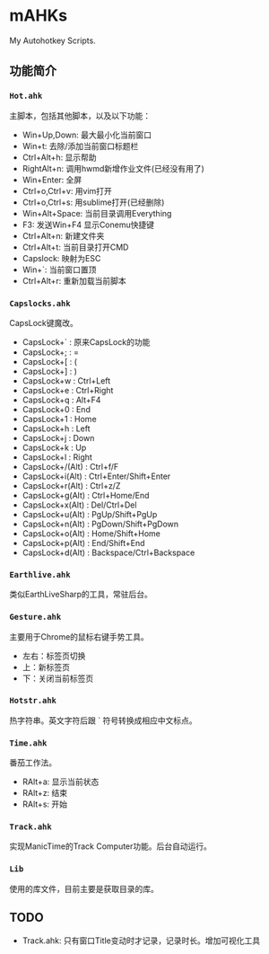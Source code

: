 # mAHKs
My Autohotkey Scripts.

## 功能简介

### `Hot.ahk`
主脚本，包括其他脚本，以及以下功能：

* Win+Up,Down: 最大最小化当前窗口
* Win+t: 去除/添加当前窗口标题栏
* Ctrl+Alt+h: 显示帮助
* RightAlt+n: 调用hwmd新增作业文件(已经没有用了)
* Win+Enter: 全屏
* Ctrl+o,Ctrl+v: 用vim打开
* Ctrl+o,Ctrl+s: 用sublime打开(已经删除)
* Win+Alt+Space: 当前目录调用Everything
* F3: 发送Win+F4 显示Conemu快捷键
* Ctrl+Alt+n: 新建文件夹
* Ctrl+Alt+t: 当前目录打开CMD
* Capslock: 映射为ESC
* Win+`: 当前窗口置顶
* Ctrl+Alt+r: 重新加载当前脚本

### `Capslocks.ahk`
CapsLock键魔改。

* CapsLock+` : 原来CapsLock的功能
* CapsLock+; : =
* CapsLock+[ : (
* CapsLock+] : )
* CapsLock+w : Ctrl+Left
* CapsLock+e : Ctrl+Right
* CapsLock+q : Alt+F4
* CapsLock+0 : End
* CapsLock+1 : Home
* CapsLock+h : Left
* CapsLock+j : Down
* CapsLock+k : Up
* CapsLock+l : Right
* CapsLock+/(Alt) : Ctrl+f/F
* CapsLock+i(Alt) : Ctrl+Enter/Shift+Enter
* CapsLock+r(Alt) : Ctrl+z/Z
* CapsLock+g(Alt) : Ctrl+Home/End
* CapsLock+x(Alt) : Del/Ctrl+Del
* CapsLock+u(Alt) : PgUp/Shift+PgUp
* CapsLock+n(Alt) : PgDown/Shift+PgDown
* CapsLock+o(Alt) : Home/Shift+Home
* CapsLock+p(Alt) : End/Shift+End
* CapsLock+d(Alt) : Backspace/Ctrl+Backspace

### `Earthlive.ahk`
类似EarthLiveSharp的工具，常驻后台。

### `Gesture.ahk`
主要用于Chrome的鼠标右键手势工具。

* 左右：标签页切换
* 上：新标签页
* 下：关闭当前标签页

### `Hotstr.ahk`
热字符串。英文字符后跟 ` 符号转换成相应中文标点。

### `Time.ahk`
番茄工作法。

* RAlt+a: 显示当前状态
* RAlt+z: 结束
* RAlt+s: 开始

### `Track.ahk`
实现ManicTime的Track Computer功能。后台自动运行。

### `Lib`
使用的库文件，目前主要是获取目录的库。

## TODO
* Track.ahk: 只有窗口Title变动时才记录，记录时长。增加可视化工具

